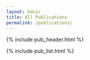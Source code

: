 ```yaml
---
layout: basic
title: All Publications
permalink: /publications/
---
```


{% include pub_header.html %}

{% include pub_list.html %}